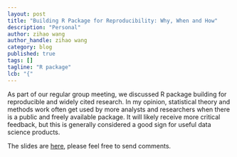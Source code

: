 ```yaml
---
layout: post
title: "Building R Package for Reproducibility: Why, When and How"
description: "Personal"
author: zihao wang
author_handle: zihao wang
category: blog
published: true
tags: []
tagline: "R package"
lcb: "{"
---
```


As part of our regular group meeting, we discussed R package building for reproducible and widely cited research. In my opinion, statistical theory and methods work
often get used by more analysts and researchers when there is a public and freely available package. It will likely receive more critical feedback, but this is generally considered a good sign for useful data science products.

The slides are [here](https://docs.google.com/presentation/d/1CzAe1Y6UBtBTzqR2KmZgXuvx8Kpp466wgx9hmYceswE/edit#slide=id.p), please feel free to send comments.